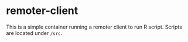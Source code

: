remoter-client
===============

This is a simple container running a remoter client to run R script.
Scripts are located under `/src`.